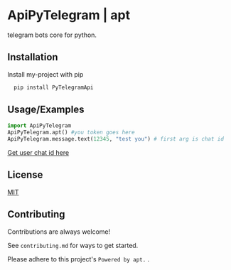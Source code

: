 
# ApiPyTelegram | apt 

telegram bots core for python. 
## Installation

Install my-project with pip

```bash
  pip install PyTelegramApi
```
    
## Usage/Examples

```python
import ApiPyTelegram 
ApiPyTelegram.apt() #you token goes here
ApiPyTelegram.message.text(12345, "test you") # first arg is chat id
```
[Get user chat id here](https://t.me/getmyid_bot)

## License

[MIT](https://choosealicense.com/licenses/mit/)




## Contributing

Contributions are always welcome!

See `contributing.md` for ways to get started.

Please adhere to this project's `Powered by apt.` .

